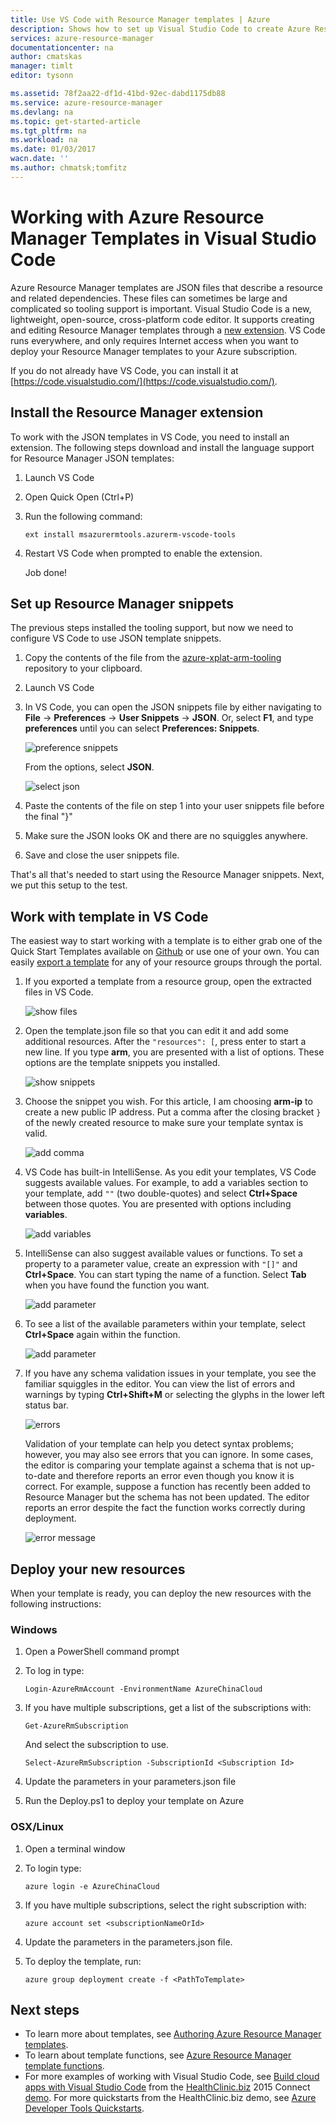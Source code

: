 ```yaml
---
title: Use VS Code with Resource Manager templates | Azure
description: Shows how to set up Visual Studio Code to create Azure Resource Manager templates.
services: azure-resource-manager
documentationcenter: na
author: cmatskas
manager: timlt
editor: tysonn

ms.assetid: 78f2aa22-df1d-41bd-92ec-dabd1175db88
ms.service: azure-resource-manager
ms.devlang: na
ms.topic: get-started-article
ms.tgt_pltfrm: na
ms.workload: na
ms.date: 01/03/2017
wacn.date: ''
ms.author: chmatsk;tomfitz
---
```


# Working with Azure Resource Manager Templates in Visual Studio Code
Azure Resource Manager templates are JSON files that describe a resource and related dependencies. These files can sometimes be large and complicated so tooling support is important. Visual Studio Code is a new, lightweight, open-source, cross-platform code editor. It supports creating and editing Resource Manager templates through a [new extension](https://marketplace.visualstudio.com/items?itemName=msazurermtools.azurerm-vscode-tools). VS Code runs everywhere, and only requires Internet access when you want to deploy your Resource Manager templates to your Azure subscription.

If you do not already have VS Code, you can install it at [https://code.visualstudio.com/](https://code.visualstudio.com/).

## Install the Resource Manager extension
To work with the JSON templates in VS Code, you need to install an extension. The following steps download and install the language support for Resource Manager JSON templates:

1. Launch VS Code 
2. Open Quick Open (Ctrl+P) 
3. Run the following command: 

    ```
    ext install msazurermtools.azurerm-vscode-tools
    ```
4. Restart VS Code when prompted to enable the extension. 

    Job done!

## Set up Resource Manager snippets
The previous steps installed the tooling support, but now we need to configure VS Code to use JSON template snippets.

1. Copy the contents of the file from the [azure-xplat-arm-tooling](https://raw.githubusercontent.com/Azure/azure-xplat-arm-tooling/master/VSCode/armsnippets.json) repository to your clipboard.
2. Launch VS Code 
3. In VS Code, you can open the JSON snippets file by either navigating to **File** -> **Preferences** -> **User Snippets** -> **JSON**. Or, select **F1**, and type **preferences** until you can select **Preferences: Snippets**.

    ![preference snippets](./media/resource-manager-vs-code/preferences-snippets.png)

    From the options, select **JSON**.

    ![select json](./media/resource-manager-vs-code/select-json.png)
4. Paste the contents of the file on step 1 into your user snippets file before the final "}" 
5. Make sure the JSON looks OK and there are no squiggles anywhere. 
6. Save and close the user snippets file.

That's all that's needed to start using the Resource Manager snippets. Next, we put this setup to the test.

## Work with template in VS Code
The easiest way to start working with a template is to either grab one of the Quick Start Templates available on [Github](https://github.com/Azure/azure-quickstart-templates) or use one of your own. You can easily [export a template](./resource-manager-export-template.md) for any of your resource groups through the portal. 

1. If you exported a template from a resource group, open the extracted files in VS Code.

    ![show files](./media/resource-manager-vs-code/show-files.png)
2. Open the template.json file so that you can edit it and add some additional resources. After the `"resources": [`, press enter to start a new line. If you type **arm**, you are presented with a list of options. These options are the template snippets you installed. 

    ![show snippets](./media/resource-manager-vs-code/type-snippets.png)
3. Choose the snippet you wish. For this article, I am choosing **arm-ip** to create a new public IP address. Put a comma after the closing bracket `}` of the newly created resource to make sure your template syntax is valid.

    ![add comma](./media/resource-manager-vs-code/add-comma.png)
4. VS Code has built-in IntelliSense. As you edit your templates, VS Code suggests available values. For example, to add a variables section to your template, add `""` (two double-quotes) and select **Ctrl+Space** between those quotes. You are presented with options including **variables**.

    ![add variables](./media/resource-manager-vs-code/add-variables.png)
5. IntelliSense can also suggest available values or functions. To set a property to a parameter value, create an expression with `"[]"` and **Ctrl+Space**. You can start typing the name of a function. Select **Tab** when you have found the function you want.

    ![add parameter](./media/resource-manager-vs-code/select-parameters.png)
6. To see a list of the available parameters within your template, select **Ctrl+Space** again within the function.

    ![add parameter](./media/resource-manager-vs-code/select-avail-parameters.png)
7. If you have any schema validation issues in your template, you see the familiar squiggles in the editor. You can view the list of errors and warnings by typing **Ctrl+Shift+M** or selecting the glyphs in the lower left status bar.

    ![errors](./media/resource-manager-vs-code/errors.png)

    Validation of your template can help you detect syntax problems; however, you may also see errors that you can ignore. In some cases, the editor is comparing your template against a schema that is not up-to-date and therefore reports an error even though you know it is correct. For example, suppose a function has recently been added to Resource Manager but the schema has not been updated. The editor reports an error despite the fact the function works correctly during deployment.

    ![error message](./media/resource-manager-vs-code/unrecognized-function.png)

## Deploy your new resources
When your template is ready, you can deploy the new resources with the following instructions: 

### Windows
1. Open a PowerShell command prompt 
2. To log in type: 

    ```
    Login-AzureRmAccount -EnvironmentName AzureChinaCloud
    ```

3. If you have multiple subscriptions, get a list of the subscriptions with:

    ```
    Get-AzureRmSubscription
    ```

    And select the subscription to use.

    ```
    Select-AzureRmSubscription -SubscriptionId <Subscription Id>
    ```

4. Update the parameters in your parameters.json file
5. Run the Deploy.ps1 to deploy your template on Azure

### OSX/Linux
1. Open a terminal window 
2. To login type:

    ```
    azure login -e AzureChinaCloud 
    ```

3. If you have multiple subscriptions, select the right subscription with:

    ```
    azure account set <subscriptionNameOrId>
    ```

4. Update the parameters in the parameters.json file.
5. To deploy the template, run:

    ```
    azure group deployment create -f <PathToTemplate> 
    ```

## Next steps
* To learn more about templates, see [Authoring Azure Resource Manager templates](./resource-group-authoring-templates.md).
* To learn about template functions, see [Azure Resource Manager template functions](./resource-group-template-functions.md).
* For more examples of working with Visual Studio Code, see [Build cloud apps with Visual Studio Code](https://github.com/Microsoft/HealthClinic.biz/wiki/Build-cloud-apps-with-Visual-Studio-Code) from the [HealthClinic.biz](https://github.com/Microsoft/HealthClinic.biz) 2015 Connect [demo](https://blogs.msdn.microsoft.com/visualstudio/2015/12/08/connectdemos-2015-healthclinic-biz/). For more quickstarts from the HealthClinic.biz demo, see [Azure Developer Tools Quickstarts](https://github.com/Microsoft/HealthClinic.biz/wiki/Azure-Developer-Tools-Quickstarts).